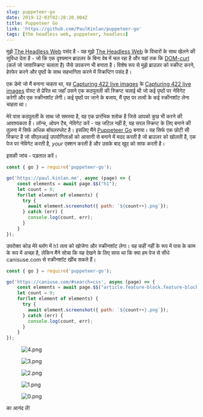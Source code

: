 ```yaml
---
slug: puppeteer-go
date: 2019-12-03T02:28:20.904Z
title: Puppeteer Go
link: 'https://github.com/PaulKinlan/puppeteer-go'
tags: [the headless web, puppeteer, headless]
---
```


मुझे [The Headless Web](https://paul.kinlan.me/the-headless-web/) पसंद है - यह मुझे [The Headless Web](https://paul.kinlan.me/the-headless-web/) के विचारों के साथ खेलने की सुविधा देता है - जो कि एक दृश्यमान ब्राउज़र के बिना वेब में चल रहा है और यहां तक कि [DOM-curl](https://paul.kinlan.me/domcurl/) (कर्ल जो जावास्क्रिप्ट चलाता है) जैसे उपकरण भी बनाता है। विशेष रूप से मुझे ब्राउज़र को स्क्रीप्ट करने, हेरफेर करने और पृष्ठों के साथ सहभागिता करने में स्क्रिप्टिंग पसंद है।

एक डेमो जो मैं बनाना चाहता था, वह [Capturing 422 live images](https://bitsofco.de/how-i-created-488-live-images/) के [Capturing 422 live images](https://bitsofco.de/how-i-created-488-live-images/) पोस्ट से प्रेरित था जहाँ उसने एक कठपुतली की स्क्रिप्ट चलाई थी जो कई पृष्ठों पर नेविगेट करेगी और एक स्क्रीनशॉट लेगी। कई पृष्ठों पर जाने के बजाय, मैं पृष्ठ पर तत्वों के कई स्क्रीनशॉट लेना चाहता था।

मेरे पास कठपुतली के साथ जो समस्या है, वह एक प्रारंभिक श्लोक है जिसे आपको कुछ भी करने की आवश्यकता है। लॉन्च, ओपन टैब, नेविगेट करें - यह जटिल नहीं है, यह सरल स्क्रिप्ट के लिए बनाने की तुलना में सिर्फ अधिक बॉयलरप्लेट है। इसलिए मैंने [Puppeteer Go](https://github.com/PaulKinlan/puppeteer-go) बनाया। यह सिर्फ एक छोटी सी स्क्रिप्ट है जो सीएलआई उपयोगिताओं को आसानी से बनाने में मदद करती है जो ब्राउज़र को खोलती है, एक पेज पर नेविगेट करती है, _your_ एक्शन करती है और उसके बाद खुद को साफ करती है।

इसकी जांच - पड़ताल करें।

```JavaScript
const { go } = require('puppeteer-go');

go('https://paul.kinlan.me', async (page) => {
    const elements = await page.$$("h1");
    let count = 0;
    for(let element of elements) {
      try {
        await element.screenshot({ path: `${count++}.png`});
      } catch (err) {
        console.log(count, err);
      }
    }
});
```

उपरोक्त कोड मेरे ब्लॉग में h1 तत्व को खोजेगा और स्क्रीनशॉट लेगा। यह कहीं नहीं के रूप में पास के काम के रूप में अच्छा है, लेकिन मैंने सोचा कि यह देखने के लिए साफ था कि क्या हम पेज से सीधे canisuse.com से स्क्रीनशॉट खींच सकते हैं।

```JavaScript
const { go } = require('puppeteer-go');

go('https://caniuse.com/#search=css', async (page) => {
    const elements = await page.$$("article.feature-block.feature-block--feature");
    let count = 0;
    for(let element of elements) {
      try {
        await element.screenshot({ path: `${count++}.png`});
      } catch (err) {
        console.log(count, err);
      }
    }
});
```

<figure><img src="/images/2019-12-03-puppeteer-go-0.jpeg" alt="4.png"></figure>

<figure><img src="/images/2019-12-03-puppeteer-go-1.jpeg" alt="3.png"></figure>

<figure><img src="/images/2019-12-03-puppeteer-go-2.jpeg" alt="2.png"></figure>

<figure><img src="/images/2019-12-03-puppeteer-go-3.jpeg" alt="1.png"></figure>

<figure><img src="/images/2019-12-03-puppeteer-go-4.jpeg" alt="0.png"></figure>

का आनंद लें!

